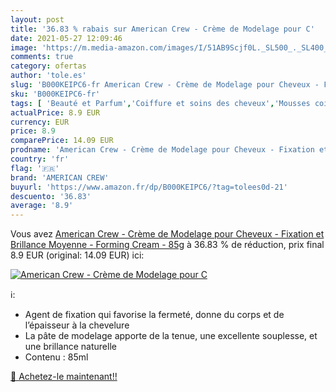 ```yaml
---
layout: post
title: '36.83 % rabais sur American Crew - Crème de Modelage pour C'
date: 2021-05-27 12:09:46
image: 'https://m.media-amazon.com/images/I/51AB9Scjf0L._SL500_._SL400_.jpg'
comments: true
category: ofertas
author: 'tole.es'
slug: 'B000KEIPC6-fr American Crew - Crème de Modelage pour Cheveux - Fixation...'
sku: 'B000KEIPC6-fr'
tags: [ 'Beauté et Parfum','Coiffure et soins des cheveux','Mousses coiffantes','Produits coiffants','american crew', ]
actualPrice: 8.9 EUR
currency: EUR
price: 8.9
comparePrice: 14.09 EUR
prodname: 'American Crew - Crème de Modelage pour Cheveux - Fixation et Brillance Moyenne - Forming Cream - 85g'
country: 'fr'
flag: '🇫🇷'
brand: 'AMERICAN CREW'
buyurl: 'https://www.amazon.fr/dp/B000KEIPC6/?tag=tolees0d-21'
descuento: '36.83'
average: '8.9'
---
```


Vous avez [American Crew - Crème de Modelage pour Cheveux - Fixation et Brillance Moyenne - Forming Cream - 85g](https://www.amazon.fr/dp/B000KEIPC6/?tag=tolees0d-21)  à  36.83 % de réduction, prix final  8.9 EUR (original: 14.09 EUR) ici:

[![American Crew - Crème de Modelage pour C](https://m.media-amazon.com/images/I/51AB9Scjf0L._SL500_._SL400_.jpg)](https://www.amazon.fr/dp/B000KEIPC6/?tag=tolees0d-21)

ℹ️:

- Agent de fixation qui favorise la fermeté, donne du corps et de l’épaisseur à la chevelure
- La pâte de modelage apporte de la tenue, une excellente souplesse, et une brillance naturelle
- Contenu : 85ml

[🛒 Achetez-le maintenant!!](https://www.amazon.fr/dp/B000KEIPC6/?tag=tolees0d-21)
